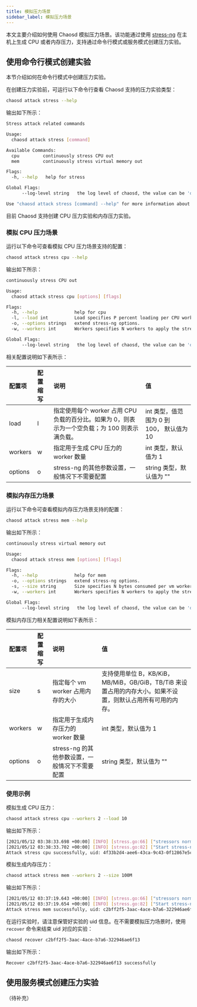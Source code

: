 ```yaml
---
title: 模拟压力场景
sidebar_label: 模拟压力场景
---
```


本文主要介绍如何使用 Chaosd 模拟压力场景。该功能通过使用 [stress-ng](https://wiki.ubuntu.com/Kernel/Reference/stress-ng) 在主机上生成 CPU 或者内存压力，支持通过命令行模式或服务模式创建压力实验。

## 使用命令行模式创建实验

本节介绍如何在命令行模式中创建压力实验。

在创建压力实验前，可运行以下命令行查看 Chaosd 支持的压力实验类型：

```bash
chaosd attack stress --help
```

输出如下所示：

```bash
Stress attack related commands

Usage:
  chaosd attack stress [command]

Available Commands:
  cpu         continuously stress CPU out
  mem         continuously stress virtual memory out

Flags:
  -h, --help   help for stress

Global Flags:
      --log-level string   the log level of chaosd, the value can be 'debug', 'info', 'warn' and 'error'

Use "chaosd attack stress [command] --help" for more information about a command.
```

目前 Chaosd 支持创建 CPU 压力实验和内存压力实验。

### 模拟 CPU 压力场景

运行以下命令可查看模拟 CPU 压力场景支持的配置：

```bash
chaosd attack stress cpu --help
```

输出如下所示：

```bash
continuously stress CPU out

Usage:
  chaosd attack stress cpu [options] [flags]

Flags:
  -h, --help              help for cpu
  -l, --load int          Load specifies P percent loading per CPU worker. 0 is effectively a sleep (no load) and 100 is full loading. (default 10)
  -o, --options strings   extend stress-ng options.
  -w, --workers int       Workers specifies N workers to apply the stressor. (default 1)

Global Flags:
      --log-level string   the log level of chaosd, the value can be 'debug', 'info', 'warn' and 'error'
```

相关配置说明如下表所示：

| 配置项 | 配置缩写 | 说明 | 值 |
| :---- | :------ | :-- | :- |
| load | l | 指定使用每个 worker 占用 CPU 负载的百分比。如果为 0，则表示为一个空负载；为 100 则表示满负载。 | int 类型，值范围为 0 到 100， 默认值为 10 |
| workers | w | 指定用于生成 CPU 压力的 worker 数量 | int 类型，默认值为 1 |
| options | o | stress-ng 的其他参数设置，一般情况下不需要配置 | string 类型，默认值为 "" |

### 模拟内存压力场景

运行以下命令可查看模拟内存压力场景支持的配置：

```bash
chaosd attack stress mem --help
```

输出如下所示：

```bash
continuously stress virtual memory out

Usage:
  chaosd attack stress mem [options] [flags]

Flags:
  -h, --help              help for mem
  -o, --options strings   extend stress-ng options.
  -s, --size string       Size specifies N bytes consumed per vm worker, default is the total available memory. One can specify the size as % of total available memory or in units of B, KB/KiB, MB/MiB, GB/GiB, TB/TiB..
  -w, --workers int       Workers specifies N workers to apply the stressor. (default 1)

Global Flags:
      --log-level string   the log level of chaosd, the value can be 'debug', 'info', 'warn' and 'error'
```

模拟内存压力相关配置说明如下表所示：

| 配置项 | 配置缩写 | 说明 | 值 |
| :---- | :------ | :-- | :- |
| size | s | 指定每个 vm worker 占用内存的大小 | 支持使用单位 B，KB/KiB，MB/MiB，GB/GiB，TB/TiB 来设置占用的内存大小。如果不设置，则默认占用所有可用的内存。 |
| workers | w | 指定用于生成内存压力的 worker 数量 | int 类型，默认值为 1 |
| options | o | stress-ng 的其他参数设置，一般情况下不需要配置 | string 类型，默认值为 "" |

### 使用示例

模拟生成 CPU 压力：

```bash
chaosd attack stress cpu --workers 2 --load 10
```

输出如下所示：

```bash
[2021/05/12 03:38:33.698 +00:00] [INFO] [stress.go:66] ["stressors normalize"] [arguments=" --cpu 2 --cpu-load 10"]
[2021/05/12 03:38:33.702 +00:00] [INFO] [stress.go:82] ["Start stress-ng process successfully"] [command="/usr/bin/stress-ng --cpu 2 --cpu-load 10"] [Pid=27483]
Attack stress cpu successfully, uid: 4f33b2d4-aee6-43ca-9c43-0f12867e5c9c
```

模拟生成内存压力：

```bash
chaosd attack stress mem --workers 2 --size 100M
```

输出如下所示：

```bash
[2021/05/12 03:37:19.643 +00:00] [INFO] [stress.go:66] ["stressors normalize"] [arguments=" --vm 2 --vm-keep --vm-bytes 100000000"]
[2021/05/12 03:37:19.654 +00:00] [INFO] [stress.go:82] ["Start stress-ng process successfully"] [command="/usr/bin/stress-ng --vm 2 --vm-keep --vm-bytes 100000000"] [Pid=26799]
Attack stress mem successfully, uid: c2bff2f5-3aac-4ace-b7a6-322946ae6f13
```

在运行实验时，请注意保管好实验的 uid 信息。在不需要模拟压力场景时，使用 `recover` 命令来结束 uid 对应的实验：

```bash
chaosd recover c2bff2f5-3aac-4ace-b7a6-322946ae6f13
```

输出如下所示：

```bash
Recover c2bff2f5-3aac-4ace-b7a6-322946ae6f13 successfully
```

## 使用服务模式创建压力实验

（待补充）